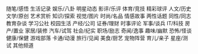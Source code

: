 
随笔/感悟
生活记录
娱乐/八卦
明星动态
影评/乐评
体育/竞技
精彩球评
人文/历史
文学/原创
艺术赏析
知识/探索
视觉/图片
时尚/名品
情感故事
两性话题
同性/同志
教育杂谈
学习公社
校园生活
产经/公司
证券/理财
时事评论
军事/谈兵
IT/科技
房产/置业
家居/装修
汽车/试驾
社会/纪实
职场/励志
奇闻/逸事
趣味/幽默
恐怖/怪谈
健康/保健
游戏部落
卡通/动漫
旅行/见闻
美食/厨艺
宠物阵营
育儿/亲子
星座/测试
其他频道
